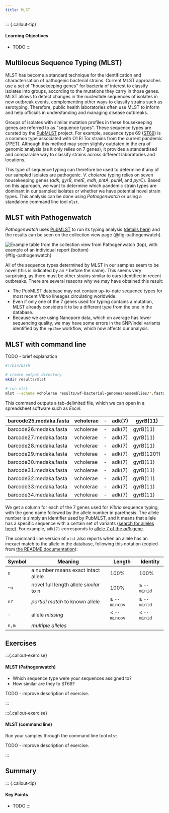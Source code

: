 ```yaml
---
title: MLST
---
```


::: {.callout-tip}
#### Learning Objectives

- TODO
:::


## Multilocus Sequence Typing (MLST)

MLST has become a standard technique for the identification and characterisation of pathogenic bacterial strains. 
Current MLST approaches use a set of "housekeeping genes" for bacteria of interest to classify isolates into groups, according to the mutations they carry in those genes. 
MLST allows to detect changes in the nucleotide sequences of isolates in new outbreak events, complementing other ways to classify strains such as serotyping. 
Therefore, public health laboratories often use MLST to inform and help officials in understanding and managing disease outbreaks.

Groups of isolates with similar mutation profiles in these housekeeping genes are referred to as "sequence types". 
These sequence types are curated by the [PubMLST](https://pubmlst.org/) project. 
For example, sequence type 69 ([ST69](https://pubmlst.org/bigsdb?page=profileInfo&db=pubmlst_vcholerae_seqdef&scheme_id=1&profile_id=69)) is a common type associated with O1 El Tor strains from the current pandemic (7PET). 
Although this method may seem slightly outdated in the era of genomic analysis (as it only relies on 7 genes), it provides a standardised and comparable way to classify strains across different laboratories and locations.

This type of sequence typing can therefore be used to determine if any of our sampled isolates are pathogenic. 
_V. cholerae_ typing relies on seven housekeeping genes (_adk_, _gyrB_, _metE_, _mdh_, _pntA_, _purM_, and _pyrC_). 
Based on this approach, we want to determine which pandemic strain types are dominant in our sampled isolates or whether we have potential novel strain types.
This analysis can be done using _Pathogenwatch_ or using a standalone command line tool `mlst`. 


## MLST with Pathogenwatch

_Pathogenwatch_ uses [PubMLST](https://pubmlst.org/) to run its typing analysis ([details here](https://cgps.gitbook.io/pathogenwatch/technical-descriptions/typing-methods/mlst)) and the results can be seen on the collection view page (@fig-pathogenwatch).

![Example table from the collection view from Pathogenwatch (top), with example of an individual report (bottom)](images/mlst_pathogenwatch.png){#fig-pathogenwatch}

All of the sequence types determined by MLST in our samples seem to be novel (this is indicated by an `*` before the name). 
This seems very surprising, as there must be other strains similar to ours identified in recent outbreaks. 
There are several reasons why we may have obtained this result: 

- The PubMLST database may not contain up-to-date sequence types for most recent _Vibrio_ lineages circulating worldwide. 
- Even if only one of the 7 genes used for typing contains a mutation, MLST already considers it to be a different type from the one in the database. 
- Because we are using Nanopore data, which on average has lower sequencing quality, we may have some errors in the SNP/indel variants identified by the `epi2me` workflow, which now affects our analysis. 

<!-- 
The first step is to download selected public available complete whole genomes of V.cholerae from NCBI which are pandemic strains but also for control we download non-pandemic strains (with known sequence typing in both cases). We download two files for each genome; one with contigs FASTA sequences and other one is annotated genome sequences GFF as described above.
-->

## MLST with command line

TODO - brief explanation

```bash
#!/bin/bash

# create output directory
mkdir results/mlst

# run mlst
mlst --scheme vcholerae results/wf-bacterial-genomes/assemblies/*.fasta > results/mlst/cholera_beirut_mlst.tsv
```

This command outputs a tab-delimited file, which we can open in a spreadsheet software such as _Excel_. 


| barcode25.medaka.fasta | vcholerae | \- | adk(7) | gyrB(11)   | mdh(~133) | metE(37) | pntA(12)   | purM(1)    | pyrC(20)  |
| ---------------------- | --------- | -- | ------ | ---------- | --------- | -------- | ---------- | ---------- | --------- |
| barcode26.medaka.fasta | vcholerae | \- | adk(7) | gyrB(11)   | mdh(4)    | metE(37) | pntA(227?) | purM(1)    | pyrC(~20) |
| barcode27.medaka.fasta | vcholerae | \- | adk(7) | gyrB(11)   | mdh(~121) | metE(37) | pntA(~12)  | purM(1)    | pyrC(~20) |
| barcode28.medaka.fasta | vcholerae | \- | adk(7) | gyrB(11)   | mdh(4)    | metE(37) | pntA(227?) | purM(1)    | pyrC(~20) |
| barcode29.medaka.fasta | vcholerae | \- | adk(7) | gyrB(120?) | mdh(209?) | metE(37) | pntA(227?) | purM(172?) | pyrC(~20) |
| barcode30.medaka.fasta | vcholerae | \- | adk(7) | gyrB(11)   | mdh(209?) | metE(37) | pntA(227?) | purM(1)    | pyrC(20)  |
| barcode31.medaka.fasta | vcholerae | \- | adk(7) | gyrB(11)   | mdh(4)    | metE(37) | pntA(~12)  | purM(1)    | pyrC(~20) |
| barcode32.medaka.fasta | vcholerae | \- | adk(7) | gyrB(11)   | mdh(4)    | metE(37) | pntA(227?) | purM(172?) | pyrC(20)  |
| barcode33.medaka.fasta | vcholerae | \- | adk(7) | gyrB(11)   | mdh(4)    | metE(37) | pntA(12)   | purM(1)    | pyrC(~20) |
| barcode34.medaka.fasta | vcholerae | \- | adk(7) | gyrB(11)   | mdh(121)  | metE(37) | pntA(~12)  | purM(1)    | pyrC(~20) |

We get a column for each of the 7 genes used for _Vibrio_ sequence typing, with the gene name followed by the allele number in parethesis. 
The allele number is simply an identifier used by PubMLST, and it means that allele has a specific sequence with a certain set of variants ([search for alleles here](https://pubmlst.org/bigsdb?db=pubmlst_vcholerae_seqdef&page=alleleQuery)). 
For example, `adk(7)` corresponds to [allele 7 of the _adk_ gene](https://pubmlst.org/bigsdb?db=pubmlst_vcholerae_seqdef&page=alleleInfo&locus=VCHOL0445&allele_id=7).

The command line version of `mlst` also reports when an allele has an inexact match to the allele in the database, following this notation (copied from [the README documentation](https://github.com/tseemann/mlst)):

Symbol | Meaning | Length | Identity
---   | --- | --- | ---
`n`   | a number means exact intact allele      | 100%            | 100%
`~n`  | novel full length allele _similar_ to n | 100%            | &ge; `--minid`
`n?`  | _partial match_ to known allele         | &ge; `--mincov` | &ge; `--minid`
`-`   | allele _missing_                        | &lt; `--mincov` | &lt; `--minid`
`n,m` | _multiple alleles_                      | &nbsp;          | &nbsp;


## Exercises 

:::{.callout-exercise}
#### MLST (Pathogenwatch)

- Which sequence type were your sequences assigned to?
- How similar are they to ST69?

TODO - improve description of exercise.

:::

:::{.callout-exercise}
#### MLST (command line)

Run your samples through the command line tool `mlst`.

TODO - improve description of exercise.

:::


## Summary

::: {.callout-tip}
#### Key Points

- TODO
:::
